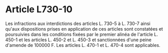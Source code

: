 # Article L730-10

Les infractions aux interdictions des articles L. 730-5 à L. 730-7 ainsi qu'aux dispositions prises en application de ces articles sont constatées et poursuivies dans les conditions fixées par le premier alinéa de l'article L. 450-1 et les articles L. 450-2 et L. 450-3 et sanctionnées d'une peine d'amende de 100000 F. Les articles L. 470-1 et L. 470-4 sont applicables.
